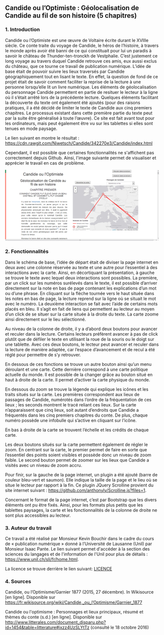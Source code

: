 ## Candide ou l’Optimiste : Géolocalisation de Candide au fil de son histoire (5 chapitres)
### 1.	Introduction
Candide ou l’Optimiste est une œuvre de Voltaire écrite durant le XVIIIe siècle. Ce conte traite du voyage de Candide, le héros de l’histoire, à travers le monde après avoir été banni de ce qui constituait pour lui un paradis à savoir le château de Thunder-ten-tronckh de Vestphalie. C’est justement ce long voyage au travers duquel Candide retrouve ces amis, eux aussi exclus du château, que ce tourne ce travail de publication numérique. L’idée de base était de pouvoir suivre les lieux traversés par Candide géographiquement tout en lisant le texte. En effet, la question de fond de ce projet était de savoir comment faciliter la reprise de la lecture à une personne lorsqu’elle lit un livre numérique. Les éléments de géolocalisation du personnage Candide permettent en partie de resituer le lecteur à la ligne où il s’était arrêté lors de la précédente lecture. Quelques éléments facilitant la découverte du texte ont également été ajoutés (pour des raisons pratiques, il a été décidé de limiter le texte de Candide aux cinq premiers chapitres. Le processus existant dans cette première partie du texte peut par la suite être généralisé à toute l’œuvre). Ce site est fait avant tout pour les ordinateurs, mais peut également être vu sur les tablettes si elles sont tenues en mode paysage. 

Le lien suivant en montre le résultat : https://cdn.rawgit.com/Niwetsch/Candide/342270e3/Candide/index.html

Cependant, il est possible que certaines fonctionnalités ne s'affichent pas correctement depuis Github. Ainsi, l'image suivante permet de visualiser et apprécier le travail en cas de problème.

![Candide](https://github.com/Niwetsch/Candide/blob/master/Candide/Image%20Candide.PNG "Candide")


### 2.	Fonctionnalités
Dans le schéma de base, l’idée de départ était de diviser la page internet en deux avec une colonne réservée au texte et une autre pour l’essentiel à des interactions avec la carte. Ainsi, en décortiquant la présentation, à gauche se trouve le texte avec lequel deux interactions sont possibles. La première, par un click sur les numéros surélevés dans le texte, il est possible d’arriver directement sur la note en bas de page contenant les explications d’un mot ou d’une phrase. En cliquant sur la flèche tournée vers le haut située dans les notes en bas de page, la lecture reprend sur la ligne où se situait le mot avec le numéro. 
La deuxième interaction se fait avec l’aide de certains mots placés en bleu. Il s’agit en fait de liens qui permettent au lecteur au moyen d’un click de se situer sur la carte située à la droite du texte. La carte zoome ainsi directement sur le lieu sélectionné.

Au niveau de la colonne de droite, il y a d’abord deux boutons pour avancer et reculer dans la lecture. Certains lecteurs préfèrent avancer à pas de click plutôt que de défiler le texte en utilisant la roue de la souris ou le doigt sur une tablette. Avec ces deux boutons, le lecteur peut avancer et reculer dans la lecture de manière adaptée, car l’espace d’avancement et de recul a été réglé pour permettre de s’y retrouver. 

En dessous de ces fonctions se trouve un autre bouton ainsi qu’un menu déroulant et une carte. Cette dernière correspond à une carte politique actuelle du monde. Il est possible de la changer grâce au bouton situé en haut à droite de la carte. Il permet d’activer la carte physique du monde. 

En dessous du zoom se trouve la légende qui explique les icônes et les traits situés sur la carte. Les premières correspondent aux lieux de passages de Candide, numérotés dans l’ordre de la fréquentation de ces lieux ; les seconds montrent le tracé reliant ces lieux. Sur la carte n’apparaissent que cinq lieux, soit autant d’endroits que Candide a fréquentés dans les cinq premiers chapitres du conte. De plus, chaque numéro possède une infobulle qui s’active en cliquant sur l’icône. 

En bas à droite de la carte se trouvent l’échelle et les crédits de chaque carte. 

Les deux boutons situés sur la carte permettent également de régler le zoom. En centrant sur la carte, le premier permet de faire en sorte que l’essentiel des points soient visibles et possède donc un niveau de zoom faible. Le second bouton permet de zoomer sur les lieux que Candide a visités avec un niveau de zoom accru.  

Pour finir, sur la gauche de la page internet, un plugin a été ajouté (barre de couleur bleu-vert et saumon). Elle indique la taille de la page et le lieu où se situe le lecteur par rapport à la fin. Ce plugin JQuery Scrolline provient du site internet suivant : https://github.com/anthonyly/Scrolline.js?files=1. 

Concernant le format de la page internet, c’est par Bootstrap que les divers éléments ont pu être fixés. Ainsi, pour les formats plus petits que les tablettes paysages, la carte et les fonctionnalités de la colonne de droite ne sont plus accessibles au lecteur.  
### 3.	Auteur du travail
Ce travail a été réalisé par Monsieur Kevin Bouchir dans le cadre du cours de « publication numérique » donné à l’Université de Lausanne (Unil) par Monsieur Isaac Pante. Le lien suivant permet d'accéder à la section des sciences du langages et de l'information de l'Unil pour plus de détails : https://www.unil.ch/sli/fr/home.html.

La licence se trouve derrière le lien suivant: [LICENCE](https://github.com/Niwetsch/Candide/blob/master/LICENCE)
### 4.	Sources
Candide, ou l’Optimisme/Garnier 1877 (2015, 27 décembre). In Wikisource [en ligne]. Disponible sur https://fr.wikisource.org/wiki/Candide,_ou_l’Optimisme/Garnier_1877

Candide ou l'optimisme : Personnages et lieux principaux, résumé et thèmes du conte (s.d.) [en ligne]. Disponible sur  http://www.litterales.com/document_disparu.php?id=1454&table=litterature#ixzz4UzSLYtTz (consulté le 18 octobre 2016)
